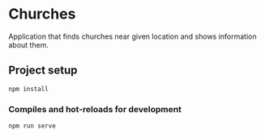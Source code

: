 # Churches

Application that finds churches near given location and shows information about them.

## Project setup
```
npm install
```

### Compiles and hot-reloads for development
```
npm run serve
```
